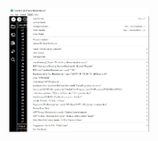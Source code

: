 
<img src="https://github.com/aemmenet/polylab/blob/master/Images/Arduino_IDE_Tools_Config.jpg" alt="Arduino" width="50%">  
